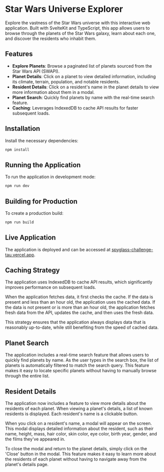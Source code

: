 # Star Wars Universe Explorer

Explore the vastness of the Star Wars universe with this interactive web application. Built with SvelteKit and TypeScript, this app allows users to browse through the planets of the Star Wars galaxy, learn about each one, and discover the residents who inhabit them.

## Features

- **Explore Planets**: Browse a paginated list of planets sourced from the Star Wars API (SWAPI).
- **Planet Details**: Click on a planet to view detailed information, including its climate, terrain, population, and notable residents.
- **Resident Details**: Click on a resident's name in the planet details to view more information about them in a modal.
- **Planet Search**: Quickly find planets by name with the real-time search feature.
- **Caching**: Leverages IndexedDB to cache API results for faster subsequent loads.

## Installation

Install the necessary dependencies:

```bash
npm install
```

## Running the Application

To run the application in development mode:

```bash
npm run dev
```

## Building for Production

To create a production build:

```bash
npm run build
```

## Live Application

The application is deployed and can be accessed at [spyglass-challenge-tau.vercel.app](https://spyglass-challenge-tau.vercel.app/).

## Caching Strategy

The application uses IndexedDB to cache API results, which significantly improves performance on subsequent loads.

When the application fetches data, it first checks the cache. If the data is present and less than an hour old, the application uses the cached data. If the data is not present or is more than an hour old, the application fetches fresh data from the API, updates the cache, and then uses the fresh data.

This strategy ensures that the application always displays data that is reasonably up-to-date, while still benefiting from the speed of cached data.

## Planet Search

The application includes a real-time search feature that allows users to quickly find planets by name. As the user types in the search box, the list of planets is automatically filtered to match the search query. This feature makes it easy to locate specific planets without having to manually browse through the entire list.

## Resident Details

The application now includes a feature to view more details about the residents of each planet. When viewing a planet's details, a list of known residents is displayed. Each resident's name is a clickable button.

When you click on a resident's name, a modal will appear on the screen. This modal displays detailed information about the resident, such as their name, height, mass, hair color, skin color, eye color, birth year, gender, and the films they've appeared in.

To close the modal and return to the planet details, simply click on the 'Close' button in the modal. This feature makes it easy to learn more about the residents of each planet without having to navigate away from the planet's details page.
